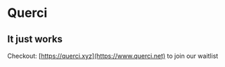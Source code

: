 # Querci
## It just works

Checkout: [https://querci.xyz](https://www.querci.net) to join our waitlist
